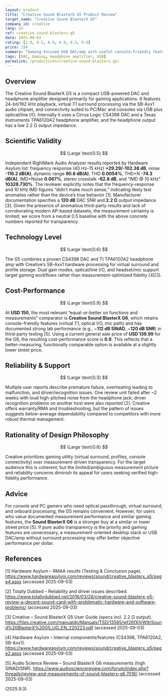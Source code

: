 ```yaml
---
layout: product
title: "Creative Sound BlasterX G5 Product Review"
target_name: "Creative Sound BlasterX G5"
company_id: creative
lang: en
ref: creative-sound-blasterx-g5
date: 2025-09-03
rating: [2.9, 0.5, 0.6, 0.9, 0.3, 0.6]
price: 150
summary: "Gaming-focused USB DAC/amp with useful console-friendly features and documented reliability concerns. Limited third-party measurements show anomalies; better-measuring alternatives at similar prices exist."
tags: [DAC, Gaming, Headphone amplifier, USB]
permalink: /products/en/creative-sound-blasterx-g5/
---
```

## Overview

The Creative Sound BlasterX G5 is a compact USB-powered DAC and headphone amplifier designed primarily for gaming applications. It features 24-bit/192 kHz playback, virtual 7.1 surround processing via the SB-Axx1 audio chipset, and connectivity suited to PC/Mac and consoles via USB plus optical/line I/O. Internally it uses a Cirrus Logic CS4398 DAC and a Texas Instruments TPA6120A2 headphone amplifier, and the headphone output has a low 2.2 Ω output impedance.

## Scientific Validity

$$ \Large \text{0.5} $$

Independent RightMark Audio Analyzer results reported by Hardware Asylum list: frequency response (40 Hz–15 kHz) **+29.29/-102.38 dB**, noise **-116.2 dB(A)**, dynamic range **90.6 dB(A)**, THD **0.0054%**, THD+N **-74.3 dB(A)**, IMD+Noise **0.067%**, stereo crosstalk **-62.8 dB**, and “IMD @ 10 kHz” **10328.730%**. The reviewer explicitly notes that the frequency-response and 10 kHz IMD figures “didn’t make much sense,” indicating likely test anomalies rather than the device’s true behavior [1]. Manufacturer documentation specifies a **120 dB** DAC SNR and **2.2 Ω** output impedance [3]. Given the presence of anomalous third-party results and lack of corroborating modern AP-based datasets, the measurement certainty is limited; we score from a neutral 0.5 baseline with the above concrete numbers reported for transparency.

## Technology Level

$$ \Large \text{0.6} $$

The G5 combines a proven CS4398 DAC and TI TPA6120A2 headphone amp with Creative’s SB-Axx1 hardware processing for virtual surround and profile storage. Dual gain modes, optical/line I/O, and headset/mic support target gaming workflows rather than measurement-optimized fidelity [4][3].

## Cost-Performance

$$ \Large \text{0.9} $$

At **USD 150**, the most relevant “equal-or-better on functions and measurements” comparator is **Creative Sound BlasterX G6**, which retains console-friendly features (virtual 7.1, optical I/O, mic path) and has documented strong lab performance (e.g., ~**112 dB SINAD**, ~**120 dB SNR**) in third-party testing [5]. Using a current general sale price of **USD 139.99** for the G6, the resulting cost-performance score is **0.9**. This reflects that a better-measuring, functionally comparable option is available at a slightly lower street price.

## Reliability & Support

$$ \Large \text{0.3} $$

Multiple user reports describe premature failure, overheating leading to malfunction, and driver/recognition issues. One review unit failed after ~2 weeks with loud high-pitched noise from the headphone jack; driver recognition problems on another host were also reported [2]. Creative offers warranty/RMA and troubleshooting, but the pattern of issues suggests below-average dependability compared to competitors with more robust thermal management.

## Rationality of Design Philosophy

$$ \Large \text{0.6} $$

Creative prioritizes gaming utility (virtual surround, profiles, console connectivity) over measurement-driven transparency. For the target audience this is coherent, but the limited/ambiguous measurement picture and reliability concerns diminish its appeal for users seeking verified high-fidelity performance.

## Advice

For console and PC gamers who need optical passthrough, virtual surround, and onboard processing, the G5 remains convenient. However, for users who value documented measurement performance and similar gaming features, the **Sound BlasterX G6** is a stronger buy at a similar or lower street price [5]. If pure audio transparency is the priority and gaming features are unnecessary, a measurement-oriented desktop stack or USB DAC/amp without surround processing may offer better objective performance per dollar.

## References

[1] Hardware Asylum – RMAA results (Testing & Conclusion page). https://www.hardwareasylum.com/reviews/sound/creative_blasterx_g5/page4.aspx (accessed 2025-09-03)

[2] Totally Dubbed – Reliability and driver issues described. https://www.totallydubbed.net/2016/03/28/creative-sound-blasterx-g5-review-a-decent-sound-card-with-problematic-hardware-and-software-problems/ (accessed 2025-09-03)

[3] Creative – Sound BlasterX G5 User Guide (specs incl. 2.2 Ω output). https://files.creative.com/manualdn/Manuals/TSD/13585/wf26fXjVW9/Sound%20BlasterX%20G5_UG_EN_220223.pdf (accessed 2025-09-03)

[4] Hardware Asylum – Internal components/features (CS4398, TPA6120A2, SB-Axx1). https://www.hardwareasylum.com/reviews/sound/creative_blasterx_g5/page2.aspx (accessed 2025-09-03)

[5] Audio Science Review – Sound BlasterX G6 measurements (high SINAD/SNR). https://www.audiosciencereview.com/forum/index.php?threads/review-and-measurements-of-sound-blasterx-g6.7016/ (accessed 2025-09-03)

(2025.9.3)

